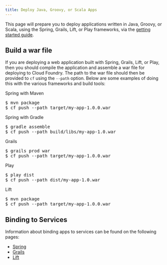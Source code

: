 ```yaml
---
title: Deploy Java, Groovy, or Scala Apps
---
```


This page will prepare you to deploy applications written in Java, Groovy, or Scala, using the Spring, Grails, Lift, or Play frameworks, via the [getting started guide](../../../dotcom/getting-started.html).

## <a id='war'></a> Build a war file ##

If you are deploying a web application built with Spring, Grails, Lift, or Play, then you should compile the application and assemble a war file for deploying to Cloud Foundry. The path to the war file should then be provided to `cf` using the `--path` option. Below are some examples of doing this with the various frameworks and build tools: 

Spring with Maven

<pre class="terminal">
$ mvn package
$ cf push --path target/my-app-1.0.0.war
</pre>

Spring with Gradle

<pre class="terminal">
$ gradle assemble
$ cf push --path build/libs/my-app-1.0.war
</pre>

Grails

<pre class="terminal">
$ grails prod war
$ cf push --path target/my-app-1.0.0.war
</pre>

Play

<pre class="terminal">
$ play dist
$ cf push --path dist/my-app-1.0.war
</pre>

Lift

<pre class="terminal">
$ mvn package
$ cf push --path target/my-app-1.0.0.war
</pre>

## <a id='services'></a> Binding to Services ##

Information about binding apps to services can be found on the following pages: 
 
* [Spring](../../services/spring-service-bindings.html)
* [Grails](../../services/grails-service-bindings.html) 
* [Lift](../../services/lift-service-bindings.html)

